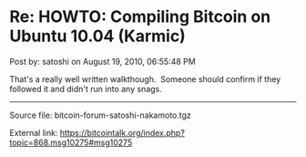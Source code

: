 # Re: HOWTO: Compiling Bitcoin on Ubuntu 10.04 (Karmic)

Post by: satoshi on August 19, 2010, 06:55:48 PM

That's a really well written walkthough. &nbsp;Someone should confirm if they followed it and didn't run into any snags.

---

Source file: bitcoin-forum-satoshi-nakamoto.tgz

External link: https://bitcointalk.org/index.php?topic=868.msg10275#msg10275
